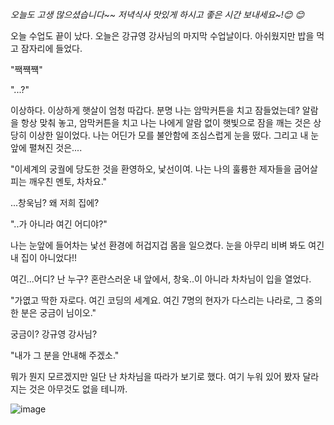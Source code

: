 *오늘도 고생 많으셨습니다~~ 저녁식사 맛있게 하시고 좋은 시간 보내세요~!😊 😊*

오늘 수업도 끝이 났다. 오늘은 강규영 강사님의 마지막 수업날이다. 아쉬웠지만 밥을 먹고 잠자리에 들었다.


"짹쨱쨱"


"...?"


이상하다. 이상하게 햇살이 엄청 따갑다. 분명 나는 암막커튼을 치고 잠들었는데? 
알람을 항상 맞춰 놓고, 암막커튼을 치고 나는 나에게 알람 없이 햇빛으로 잠을 깨는 것은 상당히 이상한 일이었다.
나는 어딘가 모를 불안함에 조심스럽게 눈을 떴다. 그리고 내 눈 앞에 펼쳐진 것은....


"이세계의 궁궐에 당도한 것을 환영하오, 낯선이여. 나는 나의 훌륭한 제자들을 굽어살피는 깨우친 멘토, 차차요."


...창욱님? 왜 저희 집에?


"..가 아니라 여긴 어디야?"


나는 눈앞에 들어차는 낯선 환경에 허겁지겁 몸을 일으켰다. 눈을 아무리 비벼 봐도 여긴 내 집이 아니었다!!


여긴...어디? 난 누구? 혼란스러운 내 앞에서, 창욱..이 아니라 차차님이 입을 열었다.


"가엾고 딱한 자로다. 여긴 코딩의 세계요. 여긴 7명의 현자가 다스리는 나라로, 그 중의 한 분은 궁금이 님이오."


궁금이? 강규영 강사님?


"내가 그 분을 안내해 주겠소."


뭐가 뭔지 모르겠지만 일단 난 차차님을 따라가 보기로 했다. 여기 누워 있어 봤자 달라지는 것은 아무것도 없을 테니까.


![image](https://user-images.githubusercontent.com/48428325/184090425-23511a3e-e4fa-45fe-8f6d-8c446e4b9fa4.png)

